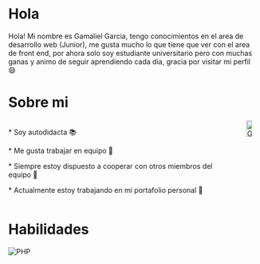 # Hola <Desarrolladores/>
Hola! Mi nombre es Gamaliel Garcia, tengo conocimientos en el area de desarrollo web (Junior), me gusta mucho lo que tiene que ver con el area 
de front end, por ahora solo soy estudiante universitario pero con muchas ganas y animo de seguir aprendiendo cada dia, gracia por visitar mi perfil 😄

# Sobre mi 
<div style="display: flex;">
  <div>
    <p>* Soy autodidacta 📚</p>
    <p>* Me gusta trabajar en equipo 🤝</p>
    <p>* Siempre estoy dispuesto a cooperar con otros miembros del equipo 🤝</p>
    <p>* Actualmente estoy trabajando en mi portafolio personal 🔭</p>
  </div>
  <div>
    <img width="45%" align="right"  alt="GiHub" src="https://raw.githubusercontent.com/onimur/.github/master/.resources/git-header.svg" style="max-width: 100%">
  </div>
</div>

# Habilidades
![PHP](https://www.php.net/manual/es/images/c0d23d2d6769e53e24a1b3136c064577-php_logo.png)

